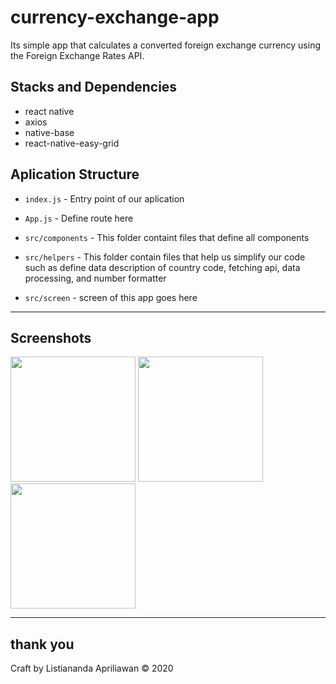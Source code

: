 # currency-exchange-app
Its simple app that calculates a converted foreign exchange currency
using the Foreign Exchange Rates API.

## Stacks and Dependencies

- react native
- axios
- native-base
- react-native-easy-grid

## Aplication Structure

- `index.js` - Entry point of our aplication

- `App.js` - Define route here

- `src/components` - This folder containt files that define all components

- `src/helpers` - This folder contain files that help us simplify our code such as define data description of country code, fetching api, data processing, and number formatter

- `src/screen` - screen of this app goes here

---

## Screenshots


<img src="https://res.cloudinary.com/naandalistcloud/image/upload/v1578638443/screenshoots/nanda-1_ubhk7g.jpg" width="200">
<img src="https://res.cloudinary.com/naandalistcloud/image/upload/v1578638443/screenshoots/nanda_r4vlkv.jpg" width="200">
<img src="https://res.cloudinary.com/naandalistcloud/image/upload/v1578638443/screenshoots/nanda-2_fzgocj.jpg" width="200">

---

## thank you

Craft by  Listiananda Apriliawan © 2020
